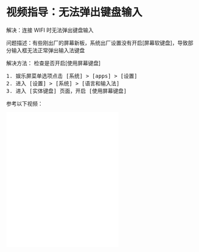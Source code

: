 # 视频指导：无法弹出键盘输入

解决：连接 WIFI 时无法弹出键盘输入

问题描述：有些刚出厂的屏幕新板，系统出厂设置没有开启[屏幕软键盘]，导致部分输入框无法正常弹出输入法键盘

解决方法： 检查是否开启[使用屏幕键盘]

<pre>
1. 娱乐屏菜单选项点击 [系统] > [apps] > [设置]
2. 进入 [设置] > [系统] > [语言和输入法]
3. 进入 [实体键盘] 页面，开启 [使用屏幕键盘]
</pre>

参考以下视频：

<iframe src="//player.bilibili.com/player.html?isOutside=true&aid=112727540370298&bvid=BV1MJhpe7E4N&cid=500001604718142&p=1"
height="360"
autoplay=0
scrolling="no" border="0" frameborder="no" framespacing="0" allowfullscreen="true"></iframe>
